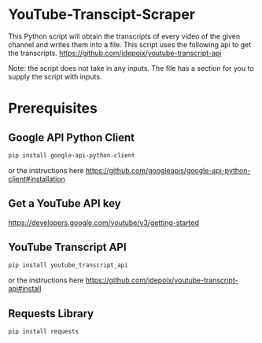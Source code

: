 # YouTube-Transcipt-Scraper
This Python script will obtain the transcripts of every video of the given channel and writes them into a file. This script uses the following api to get the transcripts. https://github.com/jdepoix/youtube-transcript-api

Note: the script does not take in any inputs. The file has a section for you to supply the script with inputs.

# Prerequisites
## Google API Python Client
```sh
pip install google-api-python-client
```
or the instructions here https://github.com/googleapis/google-api-python-client#installation

## Get a YouTube API key
https://developers.google.com/youtube/v3/getting-started

## YouTube Transcript API
```sh
pip install youtube_transcript_api
```
or the instructions here https://github.com/jdepoix/youtube-transcript-api#install

## Requests Library
```sh
pip install requests
```